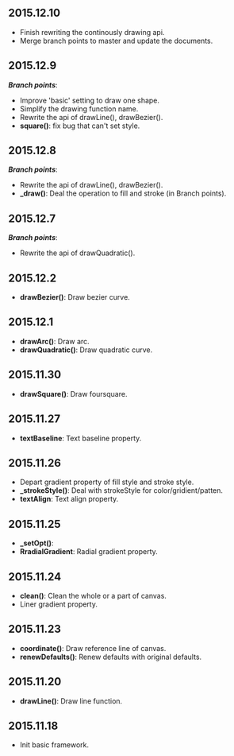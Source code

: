 ## 2015.12.10
- Finish rewriting the continously drawing api.
- Merge branch points to master and update the documents.

## 2015.12.9
__*Branch points*__:
- Improve 'basic' setting to draw one shape.
- Simplify the drawing function name.
- Rewrite the api of drawLine(), drawBezier().
- **square()**: fix bug that can't set style.

## 2015.12.8
__*Branch points*__:
- Rewrite the api of drawLine(), drawBezier().
- **_draw()**: Deal the operation to fill and stroke (in Branch points).

## 2015.12.7
__*Branch points*__: 
- Rewrite the api of drawQuadratic().

## 2015.12.2
- **drawBezier()**: Draw bezier curve.

## 2015.12.1
- **drawArc()**: Draw arc.
- **drawQuadratic()**: Draw quadratic curve.

## 2015.11.30
- **drawSquare()**: Draw foursquare.

## 2015.11.27

- **textBaseline**: Text baseline property.

## 2015.11.26

- Depart gradient property of fill style and stroke style.
- **_strokeStyle()**: Deal with strokeStyle for color/gridient/patten.
- **textAlign**: Text align property.

## 2015.11.25

- **_setOpt()**: 
- **RradialGradient**: Radial gradient property.

## 2015.11.24

- **clean()**: Clean the whole or a part of canvas.
- Liner gradient property.

## 2015.11.23

- **coordinate()**: Draw reference line of canvas.	
- **renewDefaults()**: Renew defaults with original defaults.

## 2015.11.20

- **drawLine()**: Draw line function.

## 2015.11.18

- Init basic framework.
